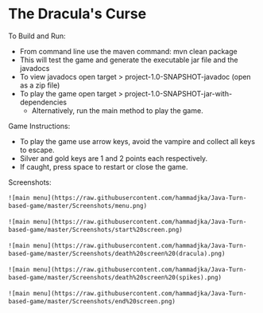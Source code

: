 # The Dracula's Curse

To Build and Run:
- From command line use the maven command: mvn clean package
- This will test the game and generate the executable jar file and the javadocs
- To view javadocs open target > project-1.0-SNAPSHOT-javadoc (open as a zip file)
- To play the game open target > project-1.0-SNAPSHOT-jar-with-dependencies
	- Alternatively, run the main method to play the game.

Game Instructions:
- To play the game use arrow keys, avoid the vampire and collect all keys to escape.
- Silver and gold keys are 1 and 2 points each respectively. 
- If caught, press space to restart or close the game.

Screenshots:

	![main menu](https://raw.githubusercontent.com/hammadjka/Java-Turn-based-game/master/Screenshots/menu.png)
	
	![main menu](https://raw.githubusercontent.com/hammadjka/Java-Turn-based-game/master/Screenshots/start%20screen.png)
	
	![main menu](https://raw.githubusercontent.com/hammadjka/Java-Turn-based-game/master/Screenshots/death%20screen%20(dracula).png)
	
	![main menu](https://raw.githubusercontent.com/hammadjka/Java-Turn-based-game/master/Screenshots/death%20screen%20(spikes).png)
	
	![main menu](https://raw.githubusercontent.com/hammadjka/Java-Turn-based-game/master/Screenshots/end%20screen.png)
